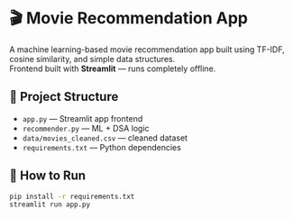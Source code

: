 # 🎬 Movie Recommendation App

A machine learning-based movie recommendation app built using TF-IDF, cosine similarity, and simple data structures.  
Frontend built with **Streamlit** — runs completely offline.

## 📂 Project Structure
- `app.py` — Streamlit app frontend
- `recommender.py` — ML + DSA logic
- `data/movies_cleaned.csv` — cleaned dataset
- `requirements.txt` — Python dependencies

## 🚀 How to Run
```bash
pip install -r requirements.txt
streamlit run app.py
